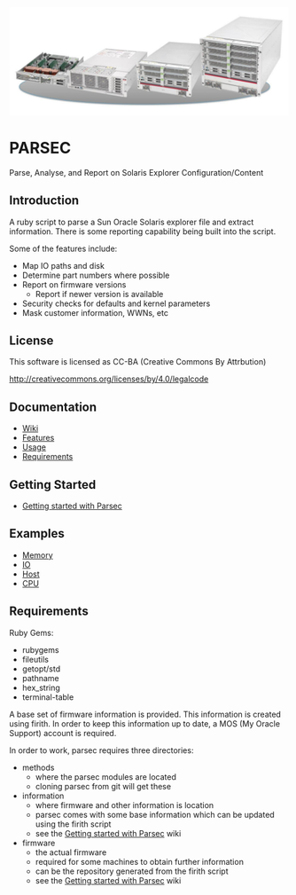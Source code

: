 ![alt tag](https://raw.githubusercontent.com/lateralblast/parsec/master/sparc_t5.png)

PARSEC
======

Parse, Analyse, and Report on Solaris Explorer Configuration/Content

Introduction
------------

A ruby script to parse a Sun Oracle Solaris explorer file and extract information.
There is some reporting capability being built into the script.

Some of the features include:

- Map IO paths and disk
- Determine part numbers where possible
- Report on firmware versions
  - Report if newer version is available
- Security checks for defaults and kernel parameters
- Mask customer information, WWNs, etc

License
-------

This software is licensed as CC-BA (Creative Commons By Attrbution)

http://creativecommons.org/licenses/by/4.0/legalcode


Documentation
-------------

- [Wiki](https://github.com/lateralblast/parsec/wiki)
- [Features](https://github.com/lateralblast/parsec/wiki/1.-Features)
- [Usage](https://github.com/lateralblast/parsec/wiki/2.-Usage)
- [Requirements](https://github.com/lateralblast/parsec/wiki/6.-Requirements)

Getting Started
---------------

- [Getting started with Parsec](https://github.com/lateralblast/parsec/wiki/3.-Getting-Started)

Examples
--------

- [Memory](https://github.com/lateralblast/parsec/wiki/4.1-Memory)
- [IO](https://github.com/lateralblast/parsec/wiki/4.2-IO)
- [Host](https://github.com/lateralblast/parsec/wiki/4.3-Host)
- [CPU](https://github.com/lateralblast/parsec/wiki/4.4-CPU)

Requirements
------------

Ruby Gems:

- rubygems
- fileutils
- getopt/std
- pathname
- hex_string
- terminal-table

A base set of firmware information is provided. This information is created using firith.
In order to keep this information up to date, a MOS (My Oracle Support) account is required.

In order to work, parsec requires three directories:

- methods
  - where the parsec modules are located
  - cloning parsec from git will get these
- information
  - where firmware and other information is location
  - parsec comes with some base information which can be updated using the firith script
  - see the [Getting started with Parsec](https://github.com/lateralblast/parsec/wiki/3.-Getting-Started) wiki
- firmware
  - the actual firmware
  - required for some machines to obtain further information
  - can be the repository generated from the firith script
  - see the [Getting started with Parsec](https://github.com/lateralblast/parsec/wiki/3.-Getting-Started) wiki


